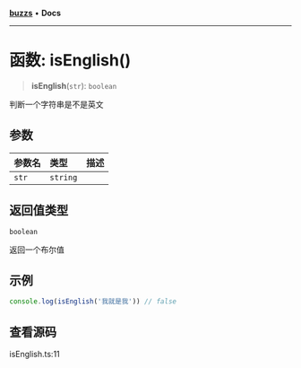 [**buzzs**](../README.md) • **Docs**

***

# 函数: isEnglish()

> **isEnglish**(`str`): `boolean`

判断一个字符串是不是英文

## 参数

| 参数名 | 类型 | 描述 |
| :------ | :------ | :------ |
| `str` | `string` |  |

## 返回值类型

`boolean`

返回一个布尔值

## 示例

```ts
console.log(isEnglish('我就是我')) // false
```

## 查看源码

isEnglish.ts:11
